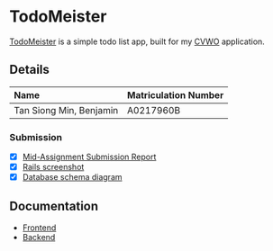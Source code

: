 # TodoMeister

[TodoMeister](https://todo-meister.netlify.app/) is a simple todo list app, built for my [CVWO](https://github.com/CVWO) application.

## Details

| Name | Matriculation Number |
|:---|:---|
| Tan Siong Min, Benjamin | A0217960B |

### Submission

- [X] [Mid-Assignment Submission Report](./submission/mid-assignment.pdf)
- [X] [Rails screenshot](./submission/ruby-on-rails-screenshot.jpg)
- [X] [Database schema diagram](./submission/database-schema.jpg)

## Documentation

- [Frontend](./frontend/README.md)
- [Backend](./backend/README.md)
